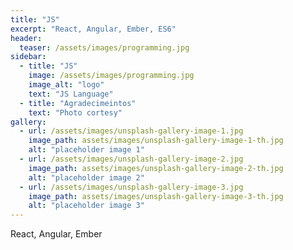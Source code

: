 ```yaml
---
title: "JS"
excerpt: "React, Angular, Ember, ES6"
header:
  teaser: /assets/images/programming.jpg
sidebar:
  - title: "JS"
    image: /assets/images/programming.jpg
    image_alt: "logo"
    text: "JS Language"
  - title: "Agradecimeintos"
    text: "Photo cortesy"
gallery:
  - url: /assets/images/unsplash-gallery-image-1.jpg
    image_path: assets/images/unsplash-gallery-image-1-th.jpg
    alt: "placeholder image 1"
  - url: /assets/images/unsplash-gallery-image-2.jpg
    image_path: assets/images/unsplash-gallery-image-2-th.jpg
    alt: "placeholder image 2"
  - url: /assets/images/unsplash-gallery-image-3.jpg
    image_path: assets/images/unsplash-gallery-image-3-th.jpg
    alt: "placeholder image 3"
---
```


React, Angular, Ember
